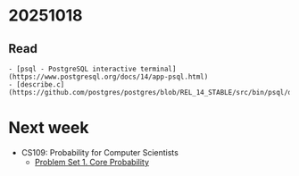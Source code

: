# 20251018

## Read
    - [psql - PostgreSQL interactive terminal](https://www.postgresql.org/docs/14/app-psql.html)
    - [describe.c](https://github.com/postgres/postgres/blob/REL_14_STABLE/src/bin/psql/describe.c)

# Next week

- CS109: Probability for Computer Scientists
    - [Problem Set 1. Core Probability](https://probabilitycoders.stanford.edu/cs109/pset/core/splash)
